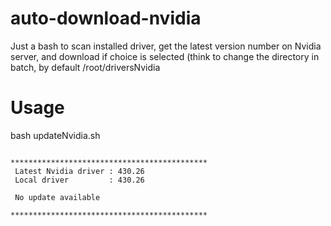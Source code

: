 # auto-download-nvidia

Just a bash to scan installed driver, get the latest version number on Nvidia server, and download if choice is selected (think to change the directory in batch, by default /root/driversNvidia

# Usage

bash updateNvidia.sh <directoryPath>


```

********************************************
 Latest Nvidia driver : 430.26
 Local driver         : 430.26

 No update available

********************************************

```
